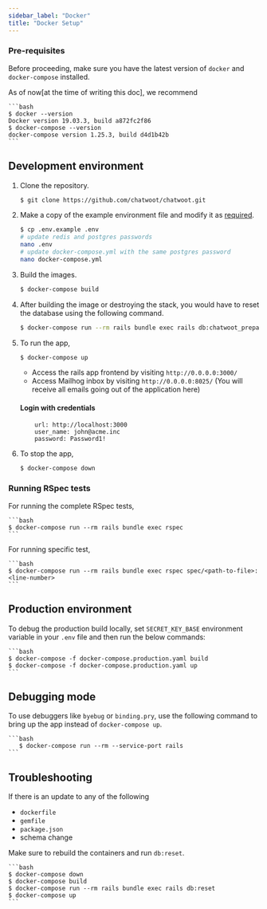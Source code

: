 ```yaml
---
sidebar_label: "Docker"
title: "Docker Setup"
---
```


### Pre-requisites
Before proceeding, make sure you have the latest version of `docker` and `docker-compose` installed.

As of now[at the time of writing this doc], we recommend

    ```bash
    $ docker --version
    Docker version 19.03.3, build a872fc2f86
    $ docker-compose --version
    docker-compose version 1.25.3, build d4d1b42b
    ```

## Development environment

1. Clone the repository.

    ```bash
    $ git clone https://github.com/chatwoot/chatwoot.git
    ```

2. Make a copy of the example environment file and modify it as [required](/docs/self-hosted/configuration/environment-variables).

    ```bash
    $ cp .env.example .env
    # update redis and postgres passwords
    nano .env
    # update docker-compose.yml with the same postgres password
    nano docker-compose.yml
   ```

3. Build the images.

    ```bash
    $ docker-compose build
    ```

4. After building the image or destroying the stack, you would have to reset the database using the following command.

    ```bash
    $ docker-compose run --rm rails bundle exec rails db:chatwoot_prepare
    ```

5. To run the app,

    ```bash
    $ docker-compose up
    ```

    * Access the rails app frontend by visiting `http://0.0.0.0:3000/`
    * Access Mailhog inbox by visiting `http://0.0.0.0:8025/` (You will receive all emails going out of the application here)

    #### Login with credentials
    ```
        url: http://localhost:3000
        user_name: john@acme.inc
        password: Password1!
    ````

6. To stop the app,

    ```bash
    $ docker-compose down
    ```

### Running RSpec tests

For running the complete RSpec tests,

    ```bash
    $ docker-compose run --rm rails bundle exec rspec
    ```

For running specific test,

    ```bash
    $ docker-compose run --rm rails bundle exec rspec spec/<path-to-file>:<line-number>
    ```

## Production environment

To debug the production build locally, set `SECRET_KEY_BASE` environment variable in your `.env` file and then run the below commands:

    ```bash
    $ docker-compose -f docker-compose.production.yaml build
    $ docker-compose -f docker-compose.production.yaml up
    ```

## Debugging mode

To use debuggers like `byebug` or `binding.pry`, use the following command to bring up the app instead of `docker-compose up`.

    ```bash
       $ docker-compose run --rm --service-port rails
    ```


## Troubleshooting
If there is an update to any of the following
- `dockerfile`
- `gemfile`
- `package.json`
- schema change

Make sure to rebuild the containers and run `db:reset`.

    ```bash
    $ docker-compose down
    $ docker-compose build
    $ docker-compose run --rm rails bundle exec rails db:reset
    $ docker-compose up
    ```

